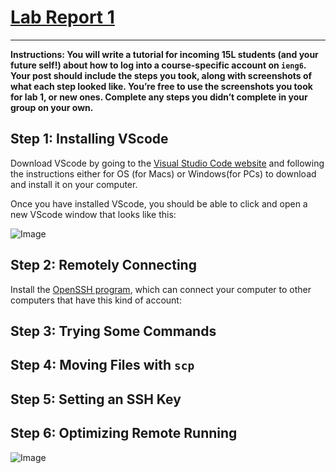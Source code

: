 # [Lab Report 1](https://kl2024.github.io/cse15l-lab-reports/lab-report-1-week-2.html)
---
**Instructions: 
You will write a tutorial for incoming 15L students (and your future self!) about how to log into a course-specific account on `ieng6`. Your post should include the steps you took, along with screenshots of what each step looked like. You’re free to use the screenshots you took for lab 1, or new ones. Complete any steps you didn’t complete in your group on your own.**

## Step 1: Installing VScode
Download VScode by going to the [Visual Studio Code website](https://code.visualstudio.com/) and following the instructions either for OS (for Macs) or Windows(for PCs) to download and install it on your computer.

Once you have installed VScode, you should be able to click and open a new VScode window that looks like this:

![Image](https://user-images.githubusercontent.com/103288212/162543554-4f7cb23d-15a8-428d-95dd-bf9abcea94dd.png)

## Step 2: Remotely Connecting

Install the [OpenSSH program](https://docs.microsoft.com/en-us/windows-server/administration/openssh/openssh_install_firstuse), which can connect your computer to other computers that have this kind of account:


## Step 3: Trying Some Commands

## Step 4: Moving Files with `scp`

## Step 5: Setting an SSH Key

## Step 6: Optimizing Remote Running

![Image](https://user-images.githubusercontent.com/103288212/162539700-61159244-3494-4ec7-b267-011f8adaa2d5.png)
